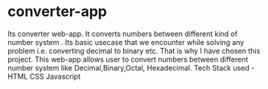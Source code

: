 # converter-app
Its converter web-app. It converts numbers between different kind of number system .
Its basic usecase that we encounter while solving any problem i.e. converting decimal to binary etc.
That is why I have chosen this project.
This web-app allows user to convert numbers between different number system like Decimal,Binary,Octal, Hexadecimal.
Tech Stack used - HTML CSS Javascript
